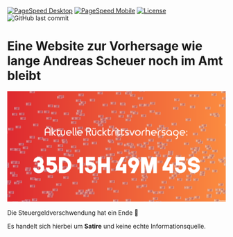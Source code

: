 [![PageSpeed Desktop](https://img.shields.io/badge/PageSpeed%20Desktop-100%25-green)](https://developers.google.com/speed/pagespeed/insights/?hl=de&url=domspatzen-quantum.de&tab=desktop)
[![PageSpeed Mobile](https://img.shields.io/badge/PageSpeed%20Mobile-99%25-green)](https://developers.google.com/speed/pagespeed/insights/?hl=de&url=domspatzen-quantum.de)
[![License](https://img.shields.io/github/license/JonathanTreffler/Wann-tritt-Scheuer-zurueck)](https://github.com/JonathanTreffler/Wann-tritt-Scheuer-zurueck/blob/dev/LICENSE)
![GitHub last commit](https://img.shields.io/github/last-commit/JonathanTreffler/Wann-tritt-Scheuer-zurueck)

# Eine Website zur Vorhersage wie lange Andreas Scheuer noch im Amt bleibt
![screenshot](https://raw.githubusercontent.com/JonathanTreffler/Wann-tritt-Scheuer-zurueck/master/img/screenshot.png)

Die Steuergeldverschwendung hat ein Ende 🎉

Es handelt sich hierbei um **Satire** und keine echte Informationsquelle.

